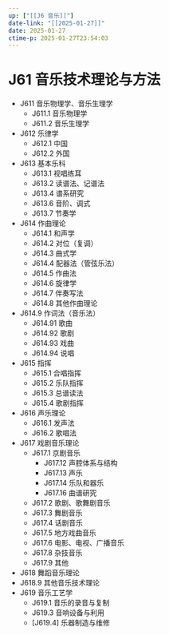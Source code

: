 ```yaml
---
up: ["[[J6 音乐]]"]
date-link: "[[2025-01-27]]"
date: 2025-01-27
ctime-p: 2025-01-27T23:54:03
---
```


# J61 音乐技术理论与方法

- J611 音乐物理学、音乐生理学
	- J611.1 音乐物理学
	- J611.2 音乐生理学
- J612 乐律学
	- J612.1 中国
	- J612.2 外国
- J613 基本乐科
	- J613.1 视唱练耳
	- J613.2 读谱法、记谱法
	- J613.4 谱系研究
	- J613.6 音阶、调式
	- J613.7 节奏学
- J614 作曲理论
	- J614.1 和声学
	- J614.2 对位（复调）
	- J614.3 曲式学
	- J614.4 配器法（管弦乐法）
	- J614.5 作曲法
	- J614.6 旋律学
	- J614.7 伴奏写法
	- J614.8 其他作曲理论
- J614.9 作词法（音乐法）
	- J614.91 歌曲
	- J614.92 歌剧
	- J614.93 戏曲
	- J614.94 说唱
- J615 指挥
	- J615.1 合唱指挥
	- J615.2 乐队指挥
	- J615.3 总谱读法
	- J615.4 歌剧指挥
- J616 声乐理论
	- J616.1 发声法
	- J616.2 歌唱法
- J617 戏剧音乐理论
	- J617.1 京剧音乐
		- J617.12 声腔体系与结构
		- J617.13 声乐
		- J617.14 乐队和器乐
		- J617.16 曲谱研究
	- J617.2 歌剧、歌舞剧音乐
	- J617.3 舞剧音乐
	- J617.4 话剧音乐
	- J617.5 地方戏曲音乐
	- J617.6 电影、电视、广播音乐
	- J617.8 杂技音乐
	- J617.9 其他
- J618 舞蹈音乐理论
- J618.9 其他音乐技术理论
- J619 音乐工艺学
	- J619.1 音乐的录音与复制
	- J619.3 音响设备与利用
	- [J619.4] 乐器制造与维修
